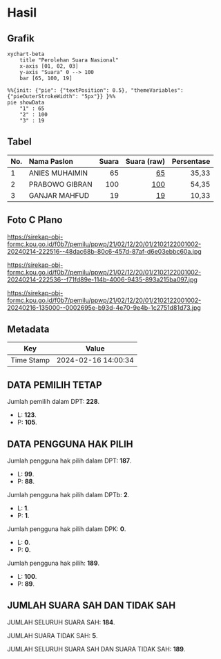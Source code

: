 # Hasil

## Grafik

```mermaid
xychart-beta
    title "Perolehan Suara Nasional"
    x-axis [01, 02, 03]
    y-axis "Suara" 0 --> 100
    bar [65, 100, 19]
```

```mermaid
%%{init: {"pie": {"textPosition": 0.5}, "themeVariables": {"pieOuterStrokeWidth": "5px"}} }%%
pie showData
    "1" : 65
    "2" : 100
    "3" : 19
```

## Tabel

| No. | Nama Paslon    | Suara | Suara (raw) | Persentase |
|:--- |:-------------- | -----:| -----------:| ----------:|
| 1   | ANIES MUHAIMIN | 65    | [65][p-1]   | 35,33      |
| 2   | PRABOWO GIBRAN | 100   | [100][p-2]  | 54,35      |
| 3   | GANJAR MAHFUD  | 19    | [19][p-3]   | 10,33      |


[p-1]: https://github.com/gigit-pemilu/pemilu-2024/blob/main/pilpres/hitung-suara/sub/21-kepulauan-riau/sub/02-karimun/sub/12-belat/sub/2001-sebele/sub/002-tps/sub/paslon-1.txt
[p-2]: https://github.com/gigit-pemilu/pemilu-2024/blob/main/pilpres/hitung-suara/sub/21-kepulauan-riau/sub/02-karimun/sub/12-belat/sub/2001-sebele/sub/002-tps/sub/paslon-2.txt
[p-3]: https://github.com/gigit-pemilu/pemilu-2024/blob/main/pilpres/hitung-suara/sub/21-kepulauan-riau/sub/02-karimun/sub/12-belat/sub/2001-sebele/sub/002-tps/sub/paslon-3.txt

## Foto C Plano

https://sirekap-obj-formc.kpu.go.id/f0b7/pemilu/ppwp/21/02/12/20/01/2102122001002-20240214-222516--48dac68b-80c6-457d-87af-d6e03ebbc60a.jpg

https://sirekap-obj-formc.kpu.go.id/f0b7/pemilu/ppwp/21/02/12/20/01/2102122001002-20240214-222536--f71fd89e-114b-4006-9435-893a215ba097.jpg

https://sirekap-obj-formc.kpu.go.id/f0b7/pemilu/ppwp/21/02/12/20/01/2102122001002-20240216-135000--0002695e-b93d-4e70-9e4b-1c2751d81d73.jpg


## Metadata

| Key        | Value               |
| ---------- | ------------------- |
| Time Stamp | 2024-02-16 14:00:34 |


## DATA PEMILIH TETAP

Jumlah pemilih dalam DPT: **228**.
 * L: **123**.
 * P: **105**.

## DATA PENGGUNA HAK PILIH

Jumlah pengguna hak pilih dalam DPT: **187**.
 * L: **99**.
 * P: **88**.

Jumlah pengguna hak pilih dalam DPTb: **2**.
 * L: **1**.
 * P: **1**.

Jumlah pengguna hak pilih dalam DPK: **0**.
 * L: **0**.
 * P: **0**.

Jumlah pengguna hak pilih: **189**.
 * L: **100**.
 * P: **89**.

## JUMLAH SUARA SAH DAN TIDAK SAH

JUMLAH SELURUH SUARA SAH: **184**.

JUMLAH SUARA TIDAK SAH: **5**.

JUMLAH SELURUH SUARA SAH DAN SUARA TIDAK SAH: **189**.


